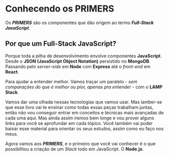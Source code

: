 # Conhecendo os PRIMERS

Os _**PRIMERS**_ são os componentes que dão origem ao termo _**Full-Stack JavaScript**_.

## Por que um Full-Stack JavaScript?

Porque toda a pilha de desenvolvimento envolve componentes **JavaScript**. Desde o **JSON (JavaScript Object Notation)** persistido no **MongoDB**. Passando pelo _server-side_ em **Node** com **Express** até o _front-end_ em **React**.

Para ajudar a entender melhor. Vamos traçar um paralelo - _sem comparações do que é melhor ou pior, apenas pra entender_ - com o **LAMP Stack**.

Vamos dar uma olhada nessas tecnologias que vamos usar. Mas lamber-se que esse livro vai te ensinar como todas essas peças trabalham juntas, então não vou conseguir entrar em conceitos e técnicas mais avançadas de cada uma aqui. Mas ainda assim iremos bem longe e vou prover alguns links para você se aprofundar em cada tópico. Você também vai poder baixar esse material para orientar os seus estudos, assim como eu faço nos meus.

Agora vamos aos _**PRIMERS**_, e o primeiro que você vai conhecer é o que possibilitou a criação de um _Stack_ todo em JavaScript. O **Node.js**.
